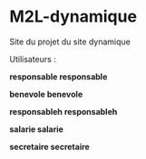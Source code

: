 # M2L-dynamique
Site du projet du site dynamique


Utilisateurs :

**responsable
responsable**


**benevole
benevole**

**responsableh
responsableh**


**salarie
salarie**

**secretaire
secretaire**
